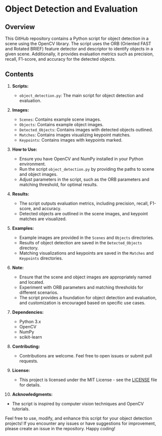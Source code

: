 # Object Detection and Evaluation

## Overview

This GitHub repository contains a Python script for object detection in a scene using the OpenCV library. The script uses the ORB (Oriented FAST and Rotated BRIEF) feature detector and descriptor to identify objects in a given scene. Additionally, it provides evaluation metrics such as precision, recall, F1-score, and accuracy for the detected objects.

## Contents

1. **Scripts:**
   - `object_detection.py`: The main script for object detection and evaluation.
   
2. **Images:**
   - `Scenes`: Contains example scene images.
   - `Objects`: Contains example object images.
   - `Detected_Objects`: Contains images with detected objects outlined.
   - `Matches`: Contains images visualizing keypoint matches.
   - `Keypoints`: Contains images with keypoints marked.

3. **How to Use:**
   - Ensure you have OpenCV and NumPy installed in your Python environment.
   - Run the script `object_detection.py` by providing the paths to scene and object images.
   - Adjust parameters in the script, such as the ORB parameters and matching threshold, for optimal results.

4. **Results:**
   - The script outputs evaluation metrics, including precision, recall, F1-score, and accuracy.
   - Detected objects are outlined in the scene images, and keypoint matches are visualized.

5. **Examples:**
   - Example images are provided in the `Scenes` and `Objects` directories.
   - Results of object detection are saved in the `Detected_Objects` directory.
   - Matching visualizations and keypoints are saved in the `Matches` and `Keypoints` directories.

6. **Note:**
   - Ensure that the scene and object images are appropriately named and located.
   - Experiment with ORB parameters and matching thresholds for different scenarios.
   - The script provides a foundation for object detection and evaluation, and customization is encouraged based on specific use cases.

7. **Dependencies:**
   - Python 3.x
   - OpenCV
   - NumPy
   - scikit-learn

8. **Contributing:**
   - Contributions are welcome. Feel free to open issues or submit pull requests.

9. **License:**
   - This project is licensed under the MIT License - see the [LICENSE](LICENSE) file for details.

10. **Acknowledgments:**
   - The script is inspired by computer vision techniques and OpenCV tutorials.

Feel free to use, modify, and enhance this script for your object detection projects! If you encounter any issues or have suggestions for improvement, please create an issue in the repository. Happy coding!
